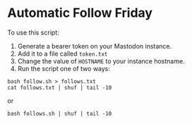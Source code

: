 # Automatic Follow Friday

To use this script:

1. Generate a bearer token on your Mastodon instance.
2. Add it to a file called `token.txt`
3. Change the value of `HOSTNAME` to your instance hostname.
4. Run the script one of two ways:

```
bash follow.sh > follows.txt
cat follows.txt | shuf | tail -10
```

or 

```
bash follows.sh | shuf | tail -10
```
